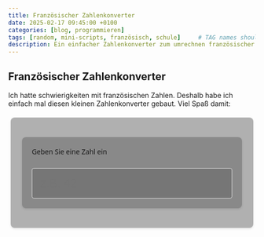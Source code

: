 ```yaml
---
title: Französischer Zahlenkonverter
date: 2025-02-17 09:45:00 +0100
categories: [blog, programmieren]
tags: [random, mini-scripts, französisch, schule]     # TAG names should always be lowercase
description: Ein einfacher Zahlenkonverter zum umrechnen französischer Zahlen
---
```


## Französischer Zahlenkonverter

Ich hatte schwierigkeiten mit französischen Zahlen. Deshalb habe ich einfach mal diesen kleinen Zahlenkonverter gebaut. Viel Spaß damit:

<div class="converter-container">
<html>
<head>
  <style>
    .converter-container {
      font-family: system-ui, -apple-system, sans-serif;
      width: 100%;
      max-width: 800px;
      margin: 20px auto;
      padding: 20px;
      border-radius: 8px;
      box-shadow: 0 2px 4px rgba(0,0,0,0.1);
      background-color: rgba(100,100,100,0.5);
      display: flex;
      flex-direction: column;
      gap: 1rem;
    }
    
    .result {
      padding: 1rem;
      border-radius: 4px;
      background-color: rgba(100,100,100,0.8);
      min-height: 3rem;
      font-size: clamp(1.2rem, 4vw, 2rem);
      display: flex;
      align-items: center;
      justify-content: center;
      text-align: center;
      word-wrap: break-word;
      word-break: break-word;
    }
    
    .input-group {
      margin-top: 0.5rem;
    }
    
    input {
      background-color: rgba(100,100,100,0.5);
      width: 100%;
      padding: 1rem;
      border: 1px solid #ddd;
      border-radius: 4px;
      font-size: clamp(1rem, 3vw, 1.5rem);
    }
    
    label {
      font-size: clamp(0.9rem, 2.5vw, 1.2rem);
    }

    /* Mobile-spezifische Anpassungen */
    @media (max-height: 600px) {
      .converter-container {
        margin: 10px auto;
        padding: 10px;
      }
      
      .result {
        min-height: 2.5rem;
        padding: 0.5rem;
      }
      
      input {
        padding: 0.5rem;
      }
    }
    
    /* Tablet-spezifische Anpassungen */
    @media (min-width: 768px) and (max-width: 1024px) {
      .converter-container {
        max-width: 90%;
      }
    }
  </style>
</head>
<body>
  <div class="converter-container">
    <div class="result" id="result">Geben Sie eine Zahl ein</div>
    <div class="input-group">
      <input type="number" 
             id="numberInput" 
             placeholder="z.B. 42" 
             inputmode="numeric" 
             pattern="[0-9]*">
    </div>
  </div>

  <script>
    function convertToFrench(n) {
      if (n === 0) return "zéro";
      
      const units = ["", "un", "deux", "trois", "quatre", "cinq", "six", "sept", "huit", "neuf", "dix", 
                     "onze", "douze", "treize", "quatorze", "quinze", "seize"];
      const tens = ["", "dix", "vingt", "trente", "quarante", "cinquante", "soixante", "soixante", "quatre-vingt", "quatre-vingt"];
      
      if (n < 0) return `moins ${convertToFrench(-n)}`;
      if (n < 17) return units[n];
      if (n < 20) return `dix-${units[n-10]}`;
      
      if (n < 100) {
        const ten = Math.floor(n / 10);
        const unit = n % 10;
        
        if (ten === 7) {
          if (unit === 1) return "soixante et onze";
          return `soixante-${convertToFrench(10 + unit)}`;
        }
        if (ten === 9) {
          return `quatre-vingt-${convertToFrench(10 + unit)}`;
        }
        if (unit === 0) return tens[ten];
        if (unit === 1) return `${tens[ten]} et ${units[unit]}`;
        return `${tens[ten]}-${units[unit]}`;
      }
      
      if (n < 1000) {
        const hundreds = Math.floor(n / 100);
        const remainder = n % 100;
        
        const hundredStr = hundreds === 1 ? "cent" : `${units[hundreds]} cent`;
        if (remainder === 0) return hundredStr;
        return `${hundredStr} ${convertToFrench(remainder)}`;
      }
      
      if (n < 1000000) {
        const thousands = Math.floor(n / 1000);
        const remainder = n % 1000;
        
        const thousandStr = thousands === 1 ? "mille" : `${convertToFrench(thousands)} mille`;
        if (remainder === 0) return thousandStr;
        return `${thousandStr} ${convertToFrench(remainder)}`;
      }
      
      return "nombre trop grand";
    }

    const input = document.getElementById('numberInput');
    const result = document.getElementById('result');

    input.addEventListener('input', function() {
      const number = parseInt(this.value);
      
      if (this.value === '') {
        result.textContent = "Geben Sie eine Zahl ein";
        return;
      }
      
      if (isNaN(number)) {
        result.textContent = "Bitte geben Sie eine gültige Zahl ein";
        return;
      }
      
      if (number < -999999 || number > 999999) {
        result.textContent = "Bitte geben Sie eine Zahl zwischen -999999 und 999999 ein";
        return;
      }
      
      result.textContent = convertToFrench(number);
    });
  </script>
</body>
</html>
</div>